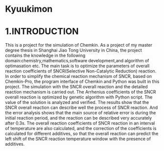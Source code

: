 # Kyuukimon
1.INTRODUCTION
===
This is a project for the simulation of Chemkin. As a project of my master degree thesis in Shanghai Jiao Tong University in China,
the project contains the knowledge in the following domain:chemistry,mathematics,software development,and algorithm of optimasation etc.
The main task is to optimize the parameters of overall reaction coefficients of SNCR(Selective Non-Catalytic Reduction) reaction.
In order to simplify the chemical reaction mechanism of SNCR, based on Chemkin-Pro, the program interface of Chemkin and Python was
built in this project. The simulation with the SNCR overall reaction and the detailed reaction mechanism is carried out. The Arrhenius
coefficients of the SNCR overall reaction is optimized by genetic algorithm with Python script. The value of the solution is analyzed
and verified. The results show that the SNCR overall reaction can describe well the process of SNCR reaction. And the error analysis 
shows that the main source of relative error is during the initial reaction period, and the reaction can be described very accurately 
after 0.3s. The overall reaction coefficients of SNCR reaction in an interval of temperature are also calculated, and the correction 
of the coefficients is calculated for different additives, so that the overall reaction can predict the left shift of the SNCR reaction
temperature window with the presence of additives.
